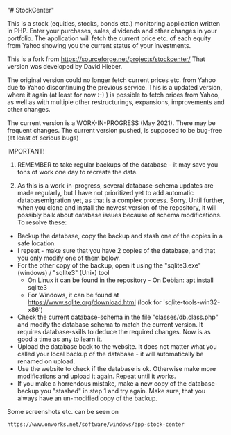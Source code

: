 "# StockCenter" 

This is a stock (equities, stocks, bonds etc.) monitoring application written in PHP.
Enter your purchases, sales, dividends and other changes in your portfolio.
The application will fetch the current price etc. of each equity from Yahoo showing you the current status of your investments.

This is a fork from https://sourceforge.net/projects/stockcenter/
That version was developed by David Hieber.

The original version could no longer fetch current prices etc. from Yahoo due to Yahoo discontinuing the previous service.
This is a updated version, where it again (at least for now :-) ) is possible to fetch prices from Yahoo, as
well as with multiple other restructurings, expansions, improvements and other changes.

The current version is a WORK-IN-PROGRESS (May 2021). There may be frequent changes. The current version pushed, is supposed to be bug-free (at least of serious bugs)

IMPORTANT!
1) REMEMBER to take regular backups of the database - it may save you tons of work one day to recreate the data.

2) As this is a work-in-progress, several database-schema updates are made regularly, but I have not prioritized yet to add automatic databasemigration
 yet, as that is a complex process. Sorry.
Until further, when you clone and install the newest version of the repository, it will possibly balk about database issues
because of schema modifications.
To resolve these:
- Backup the database, copy the backup and stash one of the copies in a safe location.
- I repeat - make sure that you have 2 copies of the database, and that you only modify one of them below.
- For the other copy of the backup, open it using the "sqlite3.exe" (windows) / "sqlite3" (Unix) tool
	- On Linux it can be found in the repository - On Debian: apt install sqlite3
	- For Windows, it can be found at https://www.sqlite.org/download.html (look for 'sqlite-tools-win32-x86')
- Check the current database-schema in the file "classes/db.class.php" and modify the database schema to match the current version.
  It requires database-skills to deduce the required changes. Now is as good a time as any to learn it.
- Upload the database back to the website. It does not matter what you called your local backup of the database - it will
  automatically be renamed on upload.
- Use the website to check if the database is ok. Otherwise make more modifications and upload it again. Repeat until it works.
- If you make a horrendous mistake, make a new copy of the database-backup you "stashed" in step 1 and try again. Make sure, that
  you always have an un-modified copy of the backup.


Some screenshots etc. can be seen on 

	https://www.onworks.net/software/windows/app-stock-center

